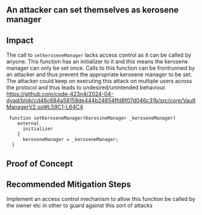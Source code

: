 ## An attacker can set themselves as kerosene manager  

## Impact
The call to `setkeroseneManager` lacks access control as it can be called by anyone. This function has an initializer to it and this means the kerosene manager can only be set once. Calls to this function can be frontrunned by an attacker and thus prevent the appropriate kerosene manager to be set. 
The attacker could keep on executing this attack on multiple users across the protocol and thus leads to undesired/unintended behaviour.
https://github.com/code-423n4/2024-04-dyad/blob/cd48c684a58158de444b24854ffd8f07d046c31b/src/core/VaultManagerV2.sol#L59C1-L64C4
```solidity
 function setKeroseneManager(KerosineManager _keroseneManager) 
    external
      initializer 
    {
      keroseneManager = _keroseneManager;
  }
```
## Proof of Concept

## Recommended Mitigation Steps
Implement an access control mechanism to allow this function be called by the owner etc in other to guard against this sort of attacks







